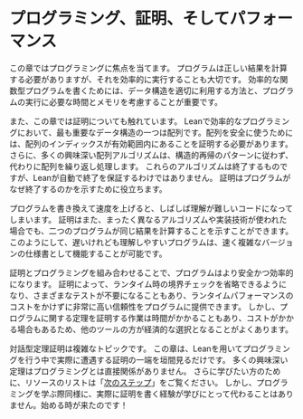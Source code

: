 # プログラミング、証明、そしてパフォーマンス

この章ではプログラミングに焦点を当てます。
プログラムは正しい結果を計算する必要がありますが、それを効率的に実行することも大切です。
効率的な関数型プログラムを書くためには、データ構造を適切に利用する方法と、プログラムの実行に必要な時間とメモリを考慮することが重要です。

また、この章では証明についても触れています。
Leanで効率的なプログラミングにおいて、最も重要なデータ構造の一つは配列です。配列を安全に使うためには、配列のインディックスが有効範囲内にあることを証明する必要があります。
さらに、多くの興味深い配列アルゴリズムは、構造的再帰のパターンに従わず、代わりに配列を繰り返し処理します。
これらのアルゴリズムは終了するものですが、Leanが自動で終了を保証するわけではありません。
証明はプログラムがなぜ終了するのかを示すために役立ちます。

プログラムを書き換えて速度を上げると、しばしば理解が難しいコードになってしまいます。
証明はまた、まったく異なるアルゴリズムや実装技術が使われた場合でも、二つのプログラムが同じ結果を計算することを示すことができます。
このようにして、遅いけれども理解しやすいプログラムは、速く複雑なバージョンの仕様書として機能することが可能です。

証明とプログラミングを組み合わせることで、プログラムはより安全かつ効率的になります。
証明によって、ランタイム時の境界チェックを省略できるようになり、さまざまなテストが不要になることもあり、ランタイムパフォーマンスのコストをかけずに非常に高い信頼性をプログラムに提供できます。
しかし、プログラムに関する定理を証明する作業は時間がかかることもあり、コストがかかる場合もあるため、他のツールの方が経済的な選択となることがよくあります。

対話型定理証明は複雑なトピックです。
この章は、Leanを用いてプログラミングを行う中で実際に遭遇する証明の一端を垣間見るだけです。
多くの興味深い定理はプログラミングとは直接関係がありません。
さらに学びたい方のために、リソースのリストは「[次のステップ](next-steps.md)」をご覧ください。
しかし、プログラミングを学ぶ際同様に、実際に証明を書く経験が学びにとって代わることはありません。始める時が来たのです！